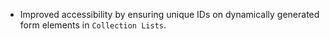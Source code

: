- Improved accessibility by ensuring unique IDs on dynamically generated form elements in `Collection Lists`.
